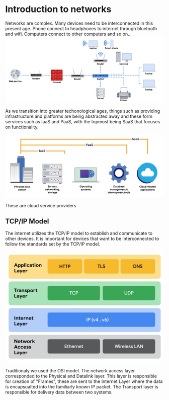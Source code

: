 # Introduction to networks
Networks are complex. Many devices need to be interconnected in this present age. Phone connect to headphones to internet through bluetooth and wifi. Computers connect to other computers and so on..
![networks](networks.jpg)

As we transition into greater techonological ages, things such as providing infrastructure and platforms are being abstracted away and these form services such as IaaS and PaaS, with the topmost being SaaS that focuses on functionality.

![clouds](cloud.jpg)

These are cloud service providers


## TCP/IP Model

The internet utilizes the TCP/IP model to establish and communicate to other devices. It is important for devices that want to be interconnected to follow the standards set by the TCP/IP model.

![tcpip](./tcpip.jpg)

Traditionaly we used the OSI model. The network access layer corresponded to the Physical and Datalink layer. This layer is responsible for creation of "Frames", these are sent to the Internet Layer where the data is encapsualted into the familiarly known IP packet. The Transport layer is responsible for delivery data between two systems.
